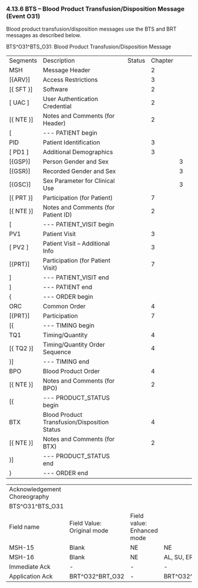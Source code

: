 ### 4.13.6 BTS – Blood Product Transfusion/Disposition Message (Event O31) 

Blood product transfusion/disposition messages use the BTS and BRT messages as described below.

BTS^O31^BTS_O31: Blood Product Transfusion/Disposition Message

|     |     |     |     |     |     |
| --- | --- | --- | --- | --- | --- |
| Segments | Description | Status | Chapter |  |  |
| MSH | Message Header |  | 2 |  |  |
| [\{ARV}] | Access Restrictions |  | 3 |  |  |
| [\{ SFT }] | Software |  | 2 |  |  |
| [ UAC ] | User Authentication Credential |  | 2 |  |  |
| [\{ NTE }] | Notes and Comments (for Header) |  | 2 |  |  |
| [ | --- PATIENT begin |  |  |  |  |
| PID | Patient Identification |  | 3 |  |  |
| [ PD1 ] | Additional Demographics |  | 3 |  |  |
| [\{GSP}] | Person Gender and Sex |  |  | 3 |  |
| [\{GSR}] | Recorded Gender and Sex |  |  | 3 |  |
| [\{GSC}] | Sex Parameter for Clinical Use |  |  | 3 |  |
| [\{ PRT }] | Participation (for Patient) |  | 7 |  |  |
| [\{ NTE }] | Notes and Comments (for Patient ID) |  | 2 |  |  |
| [ | --- PATIENT_VISIT begin |  |  |  |  |
| PV1 | Patient Visit |  | 3 |  |  |
| [ PV2 ] | Patient Visit – Additional Info |  | 3 |  |  |
| [\{PRT}] | Participation (for Patient Visit) |  | 7 |  |  |
| ] | --- PATIENT_VISIT end |  |  |  |  |
| ] | --- PATIENT end |  |  |  |  |
| \{ | --- ORDER begin |  |  |  |  |
| ORC | Common Order |  | 4 |  |  |
| [\{PRT}] | Participation |  | 7 |  |  |
| [\{ | --- TIMING begin |  |  |  |  |
| TQ1 | Timing/Quantity |  | 4 |  |  |
| [\{ TQ2 }] | Timing/Quantity Order Sequence |  | 4 |  |  |
| }] | --- TIMING end |  |  |  |  |
| BPO | Blood Product Order |  | 4 |  |  |
| [\{ NTE }] | Notes and Comments (for BPO) |  | 2 |  |  |
| [\{ | --- PRODUCT_STATUS begin |  |  |  |  |
| BTX | Blood Product Transfusion/Disposition Status |  | 4 |  |  |
| [\{ NTE }] | Notes and Comments (for BTX) |  | 2 |  |  |
| }] | --- PRODUCT_STATUS end |  |  |  |  |
| } | --- ORDER end |  |  |  |  |

|     |     |     |     |     |
| --- | --- | --- | --- | --- |
| Acknowledgement Choreography |  |  |  |  |
| BTS^O31^BTS_O31 |  |  |  |  |
| Field name | Field Value: Original mode | Field value: Enhanced mode |  |  |
| MSH-15 | Blank | NE | NE | AL, SU, ER |
| MSH-16 | Blank | NE | AL, SU, ER | AL, SU, ER |
| Immediate Ack | - | - | - | ACK^B31^ACK |
| Application Ack | BRT^O32^BRT_O32 | - | BRT^O32^BRT_O32 | BRT^O32^BRT_O32 |
